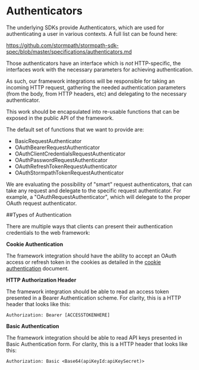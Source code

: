 # Authenticators

The underlying SDKs provide Authenticators, which are used for authenticating
a user in various contexts.  A full list can be found here:

https://github.com/stormpath/stormpath-sdk-spec/blob/master/specifications/authenticators.md

Those authenticators have an interface which is *not* HTTP-specific, the
interfaces work with the necessary parameters for achieving authentication.

As such, our framework integrations will be responsible for taking an incoming
HTTP request, gathering the needed authentication parameters (from the body,
from HTTP headers, etc) and delegating to the necessary authenticator.

This work should be encapsulated into re-usable functions that can be exposed
in the public API of the framework.

The default set of functions that we want to provide are:

* BasicRequestAuthenticator
* OAuthBearerRequestAuthenticator
* OAuthClientCredentialsRequestAuthenticator
* OAuthPasswordRequestAuthenticator
* OAuthRefreshTokenRequestAuthenticator
* OAuthStormpathTokenRequestAuthenticator

We are evaluating the possibility of "smart" request authenticators, that can
take any request and delegate to the specific request authenticator.  For
example, a "OAuthRequestAuthenticator", which will delegate to the proper
OAuth request authenticator.

##Types of Authentication

There are multiple ways that clients can present their authentication credentials to the web framework: 

**Cookie Authentication**

The framework integration should have the ability to accept an OAuth access or refresh token in the cookies as detailed in the [cookie authentication](cookie-authentication.md) document.

**HTTP Authorization Header**

The framework integration should be able to read an access token presented in a Bearer Authentication scheme. For clarity, this is a HTTP header that looks like this:

```
Authorization: Bearer [ACCESSTOKENHERE]
```

**Basic Authentication**

The framework integration should be able to read API keys presented in Basic Authentication form. For clarity, this is a HTTP header that looks like this:

```
Authorization: Basic <Base64(apiKeyId:apiKeySecret)>
```